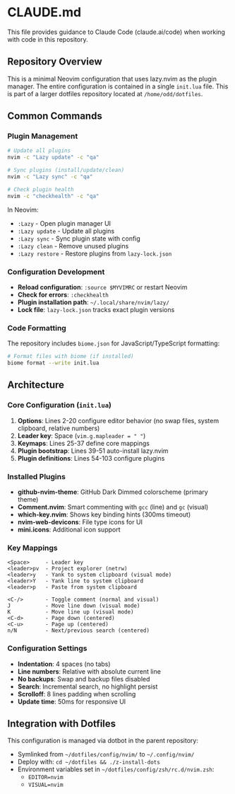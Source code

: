 # CLAUDE.md

This file provides guidance to Claude Code (claude.ai/code) when working with code in this repository.

## Repository Overview
This is a minimal Neovim configuration that uses lazy.nvim as the plugin manager. The entire configuration is contained in a single `init.lua` file. This is part of a larger dotfiles repository located at `/home/odd/dotfiles`.

## Common Commands

### Plugin Management
```bash
# Update all plugins
nvim -c "Lazy update" -c "qa"

# Sync plugins (install/update/clean)
nvim -c "Lazy sync" -c "qa"

# Check plugin health
nvim -c "checkhealth" -c "qa"
```

In Neovim:
- `:Lazy` - Open plugin manager UI
- `:Lazy update` - Update all plugins
- `:Lazy sync` - Sync plugin state with config
- `:Lazy clean` - Remove unused plugins
- `:Lazy restore` - Restore plugins from `lazy-lock.json`

### Configuration Development
- **Reload configuration**: `:source $MYVIMRC` or restart Neovim
- **Check for errors**: `:checkhealth`
- **Plugin installation path**: `~/.local/share/nvim/lazy/`
- **Lock file**: `lazy-lock.json` tracks exact plugin versions

### Code Formatting
The repository includes `biome.json` for JavaScript/TypeScript formatting:
```bash
# Format files with biome (if installed)
biome format --write init.lua
```

## Architecture

### Core Configuration (`init.lua`)
1. **Options**: Lines 2-20 configure editor behavior (no swap files, system clipboard, relative numbers)
2. **Leader key**: Space (`vim.g.mapleader = " "`)
3. **Keymaps**: Lines 25-37 define core mappings
4. **Plugin bootstrap**: Lines 39-51 auto-install lazy.nvim
5. **Plugin definitions**: Lines 54-103 configure plugins

### Installed Plugins
- **github-nvim-theme**: GitHub Dark Dimmed colorscheme (primary theme)
- **Comment.nvim**: Smart commenting with `gcc` (line) and `gc` (visual)
- **which-key.nvim**: Shows key binding hints (300ms timeout)
- **nvim-web-devicons**: File type icons for UI
- **mini.icons**: Additional icon support

### Key Mappings
```
<Space>     - Leader key
<leader>pv  - Project explorer (netrw)
<leader>y   - Yank to system clipboard (visual mode)
<leader>Y   - Yank line to system clipboard
<leader>p   - Paste from system clipboard

<C-/>       - Toggle comment (normal and visual)
J           - Move line down (visual mode)
K           - Move line up (visual mode)
<C-d>       - Page down (centered)
<C-u>       - Page up (centered)
n/N         - Next/previous search (centered)
```

### Configuration Settings
- **Indentation**: 4 spaces (no tabs)
- **Line numbers**: Relative with absolute current line
- **No backups**: Swap and backup files disabled
- **Search**: Incremental search, no highlight persist
- **Scrolloff**: 8 lines padding when scrolling
- **Update time**: 50ms for responsive UI

## Integration with Dotfiles

This configuration is managed via dotbot in the parent repository:
- Symlinked from `~/dotfiles/config/nvim/` to `~/.config/nvim/`
- Deploy with: `cd ~/dotfiles && ./z-install-dots`
- Environment variables set in `~/dotfiles/config/zsh/rc.d/nvim.zsh`:
  - `EDITOR=nvim`
  - `VISUAL=nvim`